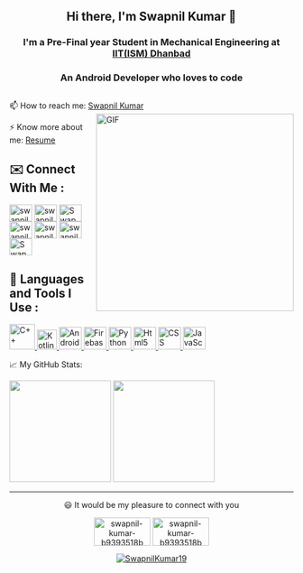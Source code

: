 ## <p align="center">Hi there, I'm Swapnil Kumar 👋 </p>
### <p align="center">I'm a Pre-Final year Student in Mechanical Engineering at <a href="https://iitism.ac.in/" target="_blank" rel="noopener noreferrer"> IIT(ISM) Dhanbad </a></p>
### <p align="center">An Android Developer who loves to code</p>

##

<p>📫 How to reach me: <a href="mailto:swapnilkumaraps.com">Swapnil Kumar</a>
<a target="_blank" rel="noopener noreferrer" href="https://camo.githubusercontent.com/2309797487e5e969659a3b545c96151807b04120a9cc2985f632ec94ba00c9f3/68747470733a2f2f6d656469612e67697068792e636f6d2f6d656469612f53576f536b4e36447854737a71494b4571762f67697068792e676966"><img align="right" alt="GIF" src="https://camo.githubusercontent.com/2309797487e5e969659a3b545c96151807b04120a9cc2985f632ec94ba00c9f3/68747470733a2f2f6d656469612e67697068792e636f6d2f6d656469612f53576f536b4e36447854737a71494b4571762f67697068792e676966" width="350" height="350" data-canonical-src="https://media.giphy.com/media/SWoSkN6DxTszqIKEqv/giphy.gif" style="max-width:100%;"></a></p>
<p>⚡ Know more about me: <a href="https://docs.google.com/document/d/1yqxy8CnRrcZ2R54xlaBY642B6V9jSPpYFQOASHJHZJ4/edit?usp=sharing">Resume</a></p>

## ✉️ Connect With Me : 
<p align="left">
<a href="https://www.linkedin.com/in/swapnil-kumar-b9393518b/" rel="nofollow"><img align="center" src="https://camo.githubusercontent.com/28bbd2596707954793abeff9eb24d343c1c78b7bf184b90294b4b190c6097a65/68747470733a2f2f63646e2e6a7364656c6976722e6e65742f6e706d2f73696d706c652d69636f6e7340332e302e312f69636f6e732f6c696e6b6564696e2e737667" alt="swapnil-kumar-b9393518b" height="30" width="40" data-canonical-src="https://cdn.jsdelivr.net/npm/simple-icons@3.0.1/icons/linkedin.svg" style="max-width:100%;"></a>
<a href="https://www.codechef.com/users/swapnil1907" rel="nofollow"><img align="center" src="https://camo.githubusercontent.com/b72ea44d92dd67ad610334c8293caf1852527b39d3c45926b6c5f084d49e748d/68747470733a2f2f63646e2e6a7364656c6976722e6e65742f6e706d2f73696d706c652d69636f6e7340332e312e302f69636f6e732f636f6465636865662e737667" alt="swapnil1907" height="30" width="40" data-canonical-src="https://cdn.jsdelivr.net/npm/simple-icons@3.1.0/icons/codechef.svg" style="max-width:100%;"></a>
<a href="https://www.hackerrank.com/Swapnil1907" rel="nofollow"><img align="center" src="https://camo.githubusercontent.com/c27e320bc0dd83da2ac9b3e89b20480c9896c4d732ce13a21bf09e77cbc4133a/68747470733a2f2f63646e2e6a7364656c6976722e6e65742f6e706d2f73696d706c652d69636f6e7340332e302e312f69636f6e732f6861636b657272616e6b2e737667" alt="Swapnil1907" height="30" width="40" data-canonical-src="https://cdn.jsdelivr.net/npm/simple-icons@3.0.1/icons/hackerrank.svg" style="max-width:100%;"></a>
<a href="https://codeforces.com/profile/swapnilkumaraps" rel="nofollow"><img align="center" src="https://camo.githubusercontent.com/d7e7248bdb5d3600379f47cee01c016f20c66a5d5608881eb1de3a111ee9c562/68747470733a2f2f63646e2e6a7364656c6976722e6e65742f6e706d2f73696d706c652d69636f6e7340332e302e312f69636f6e732f636f6465666f726365732e737667" alt="swapnilkumaraps" height="30" width="40" data-canonical-src="https://cdn.jsdelivr.net/npm/simple-icons@3.0.1/icons/codeforces.svg" style="max-width:100%;"></a>
<a href="https://www.facebook.com/swapnil.kumar19" rel="nofollow"><img align="center" src="https://camo.githubusercontent.com/68395a7b109c74c379a2e19b46e78a7df724c05e8a35df5b2d4a85d3b6cb5369/68747470733a2f2f63646e2e6a7364656c6976722e6e65742f6e706d2f73696d706c652d69636f6e7340332e302e312f69636f6e732f66616365626f6f6b2e737667" alt="swapnil.kumar19" height="30" width="40" data-canonical-src="https://cdn.jsdelivr.net/npm/simple-icons@3.0.1/icons/facebook.svg" style="max-width:100%;"></a>
<a href="https://instagram.com/swapnil_kumar19" rel="nofollow"><img align="center" src="https://camo.githubusercontent.com/aecaf87326884e8b0466bb799265a13fee7586246ebda3e066cb7fad82a1fd23/68747470733a2f2f63646e2e6a7364656c6976722e6e65742f6e706d2f73696d706c652d69636f6e7340332e302e312f69636f6e732f696e7374616772616d2e737667" alt="swapnil_kumar19" height="30" width="40" data-canonical-src="https://cdn.jsdelivr.net/npm/simple-icons@3.0.1/icons/instagram.svg" style="max-width:100%;"></a>
<a href="https://twitter.com/Swapnil_Kumar19" rel="nofollow"><img align="center" src="https://camo.githubusercontent.com/c58e07fb34a45fd051183258b5860608dd86ac98dd151d0522e0575966082b88/68747470733a2f2f63646e2e6a7364656c6976722e6e65742f6e706d2f73696d706c652d69636f6e7340332e302e312f69636f6e732f747769747465722e737667" alt="Swapnil_Kumar19" height="30" width="40" data-canonical-src="https://cdn.jsdelivr.net/npm/simple-icons@3.0.1/icons/twitter.svg" style="max-width:100%;"></a>
</p>


## 🧰 Languages and Tools I Use : 
<p align="left">
<a href="https://www.cplusplus.com/" rel="nofollow"> <img src="https://www.freeiconspng.com/uploads/c--logo-icon-0.png" alt="C++" width="45" height="45" style="max-width:100%;"> </a>
<a href="https://kotlinlang.org/" rel="nofollow"> <img src="https://pics.freeicons.io/uploads/icons/png/18852341021548218200-512.png" alt="Kotlin" width="35" height="35" style="max-width:100%;"> </a>
<a href="https://developer.android.com/studio" rel="nofollow"> <img src="https://image.flaticon.com/icons/png/512/226/226770.png" alt="Android" width="40" height="40" style="max-width:100%;"> </a>
<a href="https://firebase.google.com/" rel="nofollow"> <img src="https://www.vectorlogo.zone/logos/firebase/firebase-icon.svg" alt="Firebase" width="40" height="40" style="max-width:100%;"> </a>
<a href="https://www.python.org/" rel="nofollow"> <img src="https://upload.wikimedia.org/wikipedia/commons/thumb/c/c3/Python-logo-notext.svg/2048px-Python-logo-notext.svg.png" alt="Python" width="40" height="40" style="max-width:100%;"> </a>
<a href="https://www.w3schools.com/html/" rel="nofollow"> <img src="https://cdn.pixabay.com/photo/2017/08/05/11/16/logo-2582748_640.png" alt="Html5" width="40" height="40" style="max-width:100%;"> </a>
<a href="https://www.w3schools.com/css/" rel="nofollow"> <img src="https://cdn.pixabay.com/photo/2017/08/05/11/16/logo-2582747_1280.png" alt="CSS" width="40" height="40" style="max-width:100%;"> </a>
<a href="https://www.w3schools.com/js/DEFAULT.asp" rel="nofollow"> <img src="https://iconape.com/wp-content/files/ez/353342/svg/javascript-seeklogo.com.svg" alt="JavaScript" width="40" height="40" style="max-width:100%;"> </a>
</p>


<!--
**SwapnilKumar19/SwapnilKumar19** is a ✨ _special_ ✨ repository because its `README.md` (this file) appears on your GitHub profile.

Here are some ideas to get you started:

- 🔭 I’m currently working on ...
- 🌱 I’m currently learning ...
- 👯 I’m looking to collaborate on ...
- 🤔 I’m looking for help with ...
- 💬 Ask me about ...
- 📫 How to reach me: ...
- 😄 Pronouns: ...
- ⚡ Fun fact: ...
-->

<p>📈 My GitHub Stats: </p>
<p>
<img height="180em" src="https://github-readme-stats.vercel.app/api/top-langs/?username=SwapnilKumar19&theme=tokyonight" />

<img height="180em" src="https://github-readme-stats.vercel.app/api?username=SwapnilKumar19&show_icons=true&theme=tokyonight" />
</p>

<hr></hr>

<p align="center">
😃 It would be my pleasure to connect with you
<p align="center">
<a href="https://www.linkedin.com/in/swapnil-kumar-b9393518b/" rel="nofollow"><img align="center" src="https://www.kinesisinc.com/wp-content/uploads/2020/04/linkedin-101-hero@2x-901x475.png" alt="swapnil-kumar-b9393518b" height="50" width="100"data-canonical-src="https://cdn.jsdelivr.net/npm/simple-icons@3.0.1/icons/linkedin.svg" style="max-width:100%;"></a>
<a href="mailto:swapnilkumaraps.com" rel="nofollow"><img align="center" src="https://cdn.vox-cdn.com/thumbor/8fWz6qpiMYMsZhY4vrc9Vhl5yL8=/0x110:1320x770/fit-in/1200x600/cdn.vox-cdn.com/uploads/chorus_asset/file/21939811/newgmaillogo.jpg" alt="swapnil-kumar-b9393518b" height="50" width="100" data-canonical-src="https://cdn.jsdelivr.net/npm/simple-icons@3.0.1/icons/linkedin.svg" style="max-width:100%;"></a>
</p>
</p>
<p align="center">
<a target="_blank" rel="noopener noreferrer" href="https://camo.githubusercontent.com/816d152e08aa55034c5490d0bdbde2a4727d128285293904e2d03467f2c1d520/68747470733a2f2f6b6f6d617265762e636f6d2f67687076632f3f757365726e616d653d6d7973656c66706177616e72616a266c6162656c3d50726f66696c65253230766965777326636f6c6f723d306537356236267374796c653d666c6174"><img src="https://camo.githubusercontent.com/816d152e08aa55034c5490d0bdbde2a4727d128285293904e2d03467f2c1d520/68747470733a2f2f6b6f6d617265762e636f6d2f67687076632f3f757365726e616d653d6d7973656c66706177616e72616a266c6162656c3d50726f66696c65253230766965777326636f6c6f723d306537356236267374796c653d666c6174" alt="SwapnilKumar19" data-canonical-src="https://komarev.com/ghpvc/?username=SwapnilKumar19&amp;label=Profile%20views&amp;color=0e75b6&amp;style=flat" style="max-width:100%;"></a>
</p>
